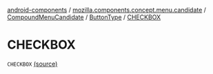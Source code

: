 [android-components](../../../index.md) / [mozilla.components.concept.menu.candidate](../../index.md) / [CompoundMenuCandidate](../index.md) / [ButtonType](index.md) / [CHECKBOX](./-c-h-e-c-k-b-o-x.md)

# CHECKBOX

`CHECKBOX` [(source)](https://github.com/mozilla-mobile/android-components/blob/master/components/concept/menu/src/main/java/mozilla/components/concept/menu/candidate/MenuCandidate.kt#L76)